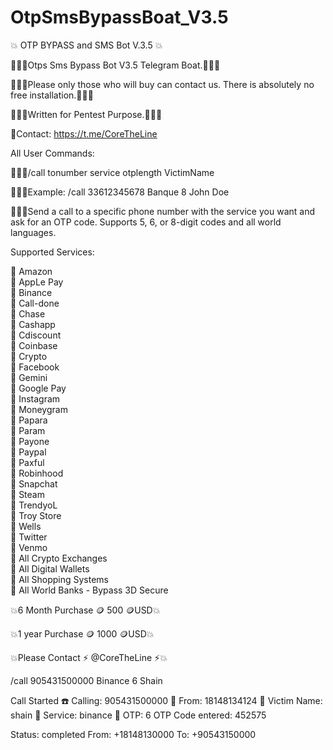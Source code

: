 # OtpSmsBypassBoat_V3.5

💥 OTP BYPASS and SMS Bot V.3.5 💥

👨‍👨‍👦‍Otps Sms Bypass Bot V3.5 Telegram Boat.👨‍👨‍👦‍

👨‍👨‍👦‍Please only those who will buy can contact us. There is absolutely no free installation.👨‍👨‍👦‍

👨‍👨‍👦‍Written for Pentest Purpose.👨‍👨‍👦‍

👘Contact: https://t.me/CoreTheLine

All User Commands:

👨‍👨‍👦‍/call tonumber service otplength VictimName  

👨‍👨‍👦‍Example: /call 33612345678 Banque 8 John Doe  

👨‍👨‍👦‍Send a call to a specific phone number with the service you want and ask for an OTP code. Supports 5, 6, or 8-digit codes and all world languages.

Supported Services:

🤑 Amazon  
🤑 AppLe Pay          
🤑 Binance                  
🤑 Call-done  
🤑 Chase  
🤑 Cashapp  
🤑 Cdiscount  
🤑 Coinbase  
🤑 Crypto  
🤑 Facebook  
🤑 Gemini         
🤑 Google Pay               
🤑 Instagram                
🤑 Moneygram                    
🤑 Papara                
🤑 Param                 
🤑 Payone               
🤑 Paypal              
🤑 Paxful              
🤑 Robinhood                
🤑 Snapchat                 
🤑 Steam  
🤑 TrendyoL             
🤑 Troy Store                  
🤑 Wells               
🤑 Twitter         
🤑 Venmo            
🤑 All Crypto Exchanges          
🤑 All Digital Wallets              
🤑 All Shopping Systems                   
🤑 All World Banks - Bypass 3D Secure                


💥6 Month Purchase 🪙 500 🪙USD💥

💥1 year Purchase 🪙 1000 🪙USD💥

💥Please Contact ⚡ @CoreTheLine ⚡💥

/call 905431500000 Binance 6 Shain

Call Started
☎️ Calling: 905431500000
📱 From: 18148134124
👤 Victim Name: shain
🏢 Service: binance
🔑 OTP: 6
OTP Code entered: 452575

Status: completed
From: +18148130000
To: +90543150000
